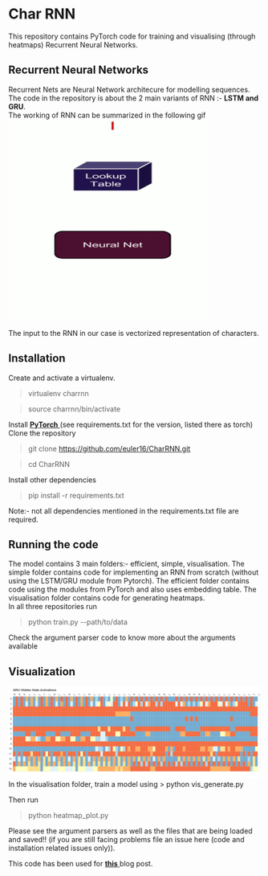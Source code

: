 # Char RNN

This repository contains PyTorch code for training and visualising (through heatmaps) Recurrent Neural Networks.

## Recurrent Neural Networks
Recurrent Nets are Neural Network architecure for modelling sequences. The code in the repository is about the 2 main variants of RNN :- **LSTM and GRU**. <br>
The working of RNN can be summarized in the following gif
<img src="assets/rnn.gif" height="400" width="400"/>

The input to the RNN in our case is vectorized representation of characters.

## Installation

Create and activate a virtualenv.<br>
> virtualenv charrnn

> source charrnn/bin/activate

Install [ __PyTorch__ ](https://pytorch.org)
(see requirements.txt for the version, listed there  as torch)
<br>
Clone the repository
> git clone https://github.com/euler16/CharRNN.git

> cd CharRNN

Install other dependencies<br>
> pip install -r requirements.txt

Note:- not all dependencies mentioned in the requirements.txt file are required.

## Running the code

The model contains 3 main folders:- efficient, simple, visualisation.
The simple folder contains code for implementing an RNN from scratch (without using the LSTM/GRU module from Pytorch). The efficient folder contains code using the modules from PyTorch and also uses embedding table. The visualisation folder contains code for generating heatmaps.
<br>
In all three repositories run 
> python train.py --path/to/data

Check the argument parser code to know more about the arguments available

## Visualization

<img src="assets/bokeh_plot.png" />
In the visualisation folder, train a model using
> python vis_generate.py

Then run

> python heatmap_plot.py

Please see the argument parsers as well as the files that are being loaded and saved!! (if you are still facing problems file an issue here (code and installation related issues only)).

This code has been used for [ __this__ ](https://euler16.github.io/cs/2017/07/01/playing-with-rnn.html) blog post.